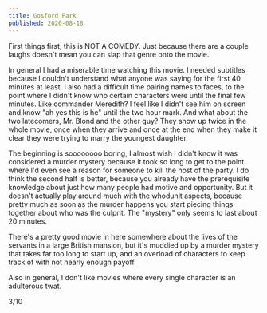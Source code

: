 ```yaml
---
title: Gosford Park
published: 2020-08-18
---
```


First things first, this is NOT A COMEDY. Just because there are a couple laughs doesn't mean you can slap that genre onto the movie.

In general I had a miserable time watching this movie. I needed subtitles because I couldn't understand what anyone was saying for the first 40 minutes at least. I also had a difficult time pairing names to faces, to the point where I didn't know who certain characters were until the final few minutes. Like commander Meredith? I feel like I didn't see him on screen and know "ah yes this is he" until the two hour mark. And what about the two latecomers, Mr. Blond and the other guy? They show up twice in the whole movie, once when they arrive and once at the end when they make it clear they were trying to marry the youngest daughter.

The beginning is soooooooo boring, I almost wish I didn't know it was considered a murder mystery because it took so long to get to the point where I'd even see a reason for someone to kill the host of the party. I do think the second half is better, because you already have the prerequisite knowledge about just how many people had motive and opportunity. But it doesn't actually play around much with the whodunit aspects, because pretty much as soon as the murder happens you start piecing things together about who was the culprit. The "mystery" only seems to last about 20 minutes.

There's a pretty good movie in here somewhere about the lives of the servants in a large British mansion, but it's muddied up by a murder mystery that takes far too long to start up, and an overload of characters to keep track of with not nearly enough payoff.

Also in general, I don't like movies where every single character is an adulterous twat.

3/10
